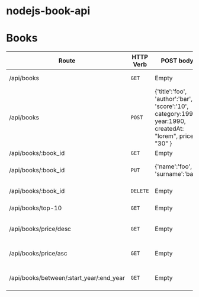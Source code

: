 # nodejs-book-api


# Books

| Route | HTTP Verb	 | POST body	 | Description	 |
| --- | --- | --- | --- |
| /api/books | `GET` | Empty | List all books. |
| /api/books | `POST` | {'title':'foo', 'author':'bar', 'score':'10', category:1990, year:1990, createdAt: "lorem", price: "30" } | Create a new book. |
| /api/books/:book_id | `GET` | Empty | Get a book. |
| /api/books/:book_id | `PUT` | {'name':'foo', 'surname':'bar'} | Update a book with new info. |
| /api/books/:book_id | `DELETE` | Empty | Delete a book. |
| /api/books/top-10 | `GET` | Empty | Get the top 10 book. |
| /api/books/price/desc | `GET` | Empty | List book by price DESC. |
| /api/books/price/asc | `GET` | Empty | List book by price ASC. |
| /api/books/between/:start_year/:end_year | `GET` | Empty | Books between two dates. |
